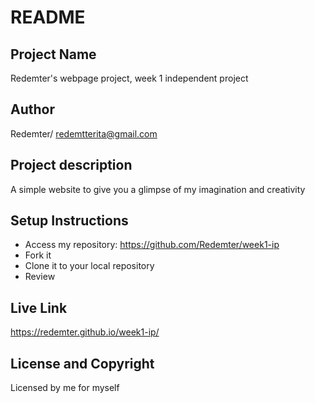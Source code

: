 # README

## Project Name

Redemter's webpage project, week 1 independent project

## Author

Redemter/ <redemtterita@gmail.com>

## Project description

A simple website to give you a glimpse of my imagination and creativity

## Setup Instructions

- Access my repository: https://github.com/Redemter/week1-ip
- Fork it
- Clone it to your local repository
- Review

## Live Link

https://redemter.github.io/week1-ip/

## License and Copyright

Licensed by me for myself
